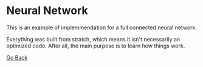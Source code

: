 # Neural Network

This is an example of implemmendation for a full connected neural network.

Everything was built from stratch, which means it isn't necessarily an optimized code. After all, the main purpose is to learn how things work.

[Go Back](../README.md)
